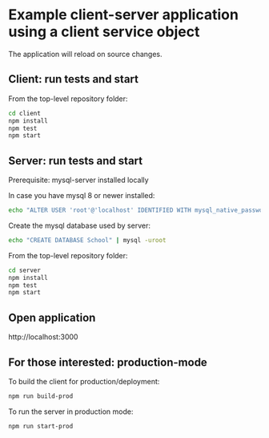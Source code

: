 # Example client-server application using a client service object
The application will reload on source changes.

## Client: run tests and start
From the top-level repository folder:
```sh
cd client
npm install
npm test
npm start
```

## Server: run tests and start
Prerequisite: mysql-server installed locally

In case you have mysql 8 or newer installed:
```sh
echo "ALTER USER 'root'@'localhost' IDENTIFIED WITH mysql_native_password BY ''" | mysql -uroot
```

Create the mysql database used by server:
```sh
echo "CREATE DATABASE School" | mysql -uroot
```

From the top-level repository folder:
```sh
cd server
npm install
npm test
npm start
```

## Open application
http://localhost:3000

## For those interested: production-mode
To build the client for production/deployment:
```sh
npm run build-prod
```

To run the server in production mode:
```sh
npm run start-prod
```
